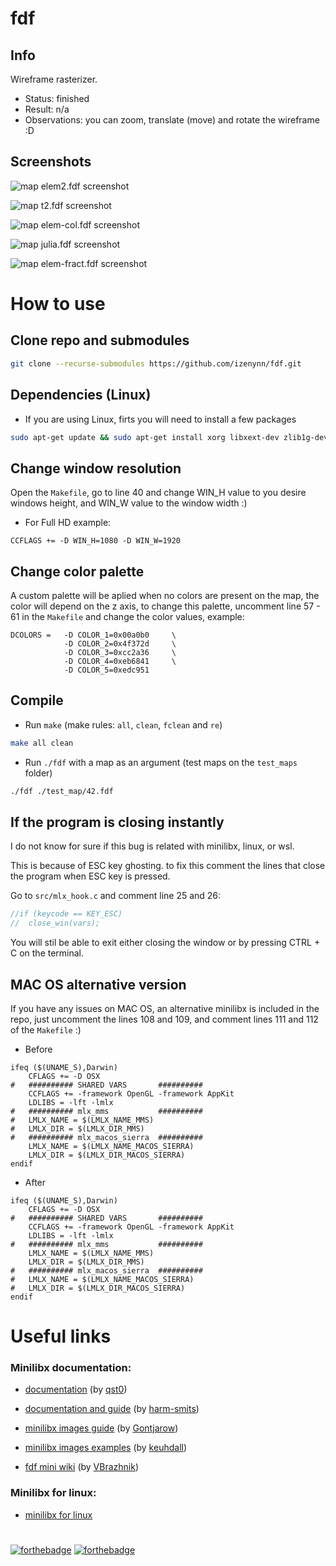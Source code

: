 # fdf

## Info

Wireframe rasterizer.

- Status: finished
- Result: n/a
- Observations: you can zoom, translate (move) and rotate the wireframe :D

## Screenshots

![map elem2.fdf screenshot](https://github.com/izenynn/fdf/blob/main/screenshots/01-elem2.png)

![map t2.fdf screenshot](https://github.com/izenynn/fdf/blob/main/screenshots/02-t2.png)

![map elem-col.fdf screenshot](https://github.com/izenynn/fdf/blob/main/screenshots/03-elem-col.png)

![map julia.fdf screenshot](https://github.com/izenynn/fdf/blob/main/screenshots/04-julia.png)

![map elem-fract.fdf screenshot](https://github.com/izenynn/fdf/blob/main/screenshots/05-elem-fract.png)

# How to use

## Clone repo and submodules

```sh
git clone --recurse-submodules https://github.com/izenynn/fdf.git
```

## Dependencies (Linux)

- If you are using Linux, firts you will need to install a few packages

```sh
sudo apt-get update && sudo apt-get install xorg libxext-dev zlib1g-dev libbsd-dev
```

## Change window resolution

Open the `Makefile`, go to line 40 and change WIN_H value to you desire windows height, and WIN_W value to the window width :)

- For Full HD example:

```make
CCFLAGS += -D WIN_H=1080 -D WIN_W=1920
```

## Change color palette

A custom palette will be aplied when no colors are present on the map, the color will depend on the z axis, to change this palette, uncomment line 57 - 61 in the `Makefile` and change the color values, example:

```make
DCOLORS =   -D COLOR_1=0x00a0b0     \
            -D COLOR_2=0x4f372d     \
            -D COLOR_3=0xcc2a36     \
            -D COLOR_4=0xeb6841     \
            -D COLOR_5=0xedc951
```

## Compile

- Run `make` (make rules: `all`, `clean`, `fclean` and `re`)

```sh
make all clean
```

- Run `./fdf` with a map as an argument (test maps on the `test_maps` folder)

```sh
./fdf ./test_map/42.fdf
```

## If the program is closing instantly

I do not know for sure if this bug is related with minilibx, linux, or wsl.

This is because of ESC key ghosting. to fix this comment the lines that close the program when ESC key is pressed.

Go to `src/mlx_hook.c` and comment line 25 and 26:

```c
//if (keycode == KEY_ESC)
//	close_win(vars);
```

You will stil be able to exit either closing the window or by pressing CTRL + C on the terminal.

## MAC OS alternative version

If you have any issues on MAC OS, an alternative minilibx is included in the repo, just uncomment the lines 108 and 109, and comment lines 111 and 112 of the `Makefile` :)

- Before

```make
ifeq ($(UNAME_S),Darwin)
	CFLAGS += -D OSX
#	########## SHARED VARS       ##########
	CCFLAGS += -framework OpenGL -framework AppKit
	LDLIBS = -lft -lmlx
#	########## mlx_mms           ##########
#	LMLX_NAME = $(LMLX_NAME_MMS)
#	LMLX_DIR = $(LMLX_DIR_MMS)
#	########## mlx_macos_sierra  ##########
	LMLX_NAME = $(LMLX_NAME_MACOS_SIERRA)
	LMLX_DIR = $(LMLX_DIR_MACOS_SIERRA)
endif
```

- After

```make
ifeq ($(UNAME_S),Darwin)
	CFLAGS += -D OSX
#	########## SHARED VARS       ##########
	CCFLAGS += -framework OpenGL -framework AppKit
	LDLIBS = -lft -lmlx
#	########## mlx_mms           ##########
	LMLX_NAME = $(LMLX_NAME_MMS)
	LMLX_DIR = $(LMLX_DIR_MMS)
#	########## mlx_macos_sierra  ##########
#	LMLX_NAME = $(LMLX_NAME_MACOS_SIERRA)
#	LMLX_DIR = $(LMLX_DIR_MACOS_SIERRA)
endif
```

# Useful links

### Minilibx documentation:

- [documentation](https://qst0.github.io/ft_libgfx/man_mlx.html) (by [qst0](https://github.com/qst0))

- [documentation and guide](https://harm-smits.github.io/42docs/libs/minilibx/getting_started.html) (by [harm-smits](https://github.com/harm-smits))

- [minilibx images guide](https://gontjarow.github.io/MiniLibX/mlx-tutorial-create-image.html) (by [Gontjarow](https://github.com/Gontjarow))

- [minilibx images examples](https://github.com/keuhdall/images_example) (by [keuhdall](https://github.com/keuhdall))

- [fdf mini wiki](https://github.com/VBrazhnik/FdF/wiki) (by [VBrazhnik](https://github.com/VBrazhnik/FdF/wiki))

### Minilibx for linux:

- [minilibx for linux](https://github.com/42Paris/minilibx-linux)

#
[![forthebadge](https://forthebadge.com/images/badges/made-with-c.svg)](https://forthebadge.com)
[![forthebadge](https://forthebadge.com/images/badges/you-didnt-ask-for-this.svg)](https://forthebadge.com)
